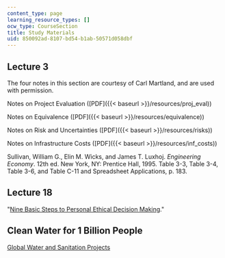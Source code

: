 ```yaml
---
content_type: page
learning_resource_types: []
ocw_type: CourseSection
title: Study Materials
uid: 850092ad-8107-bd54-b1ab-50571d058dbf
---
```


Lecture 3
---------

The four notes in this section are courtesy of Carl Martland, and are used with permission.

Notes on Project Evaluation ([PDF]({{< baseurl >}}/resources/proj_eval))

Notes on Equivalence ([PDF]({{< baseurl >}}/resources/equivalence))

Notes on Risk and Uncertainties ([PDF]({{< baseurl >}}/resources/risks))

Notes on Infrastructure Costs ([PDF]({{< baseurl >}}/resources/inf_costs))

Sullivan, William G., Elin M. Wicks, and James T. Luxhoj. _Engineering Economy_. 12th ed. New York, NY: Prentice Hall, 1995. Table 3-3, Table 3-4, Table 3-6, and Table C-11 and Spreadsheet Applications, p. 183.

Lecture 18
----------

"[Nine Basic Steps to Personal Ethical Decision Making](http://www.depts.ttu.edu/murdoughcenter/products/resources/steps-to-personal-ethical-decision-making.php)."

Clean Water for 1 Billion People
--------------------------------

[Global Water and Sanitation Projects](http://web.mit.edu/watsan/index.html)